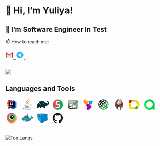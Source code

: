 # 👋 Hi, I’m Yuliya!
## 👀 I’m Software Engineer In Test 
📫 How to reach me: 
 <div> 
  <a href="mailto:9757975@gmail.com">
    <img src="images/chulietta_Gmail.svg" title="9757975@gmail.com" alt="9757975@gmail.com" width="25" height="25"/>&nbsp;
  </a>
 <a href="https://t.me/IChulietta">
     <img src="images/chulietta_Telegram.svg" title="Telegram" alt="Telegram" width="25" height="25"/>&nbsp;
   </a>
</div>

##
![](https://komarev.com/ghpvc/?username=chulietta)

## Languages and Tools

<div>
  <img src="images/chulietta_Intelij_IDEA.svg" title="Intelij IDEA" alt="Intelij IDEA" width="40" height="40"/>&nbsp;
  <img src="images/chulietta_Java.svg" title="Java" alt="Java" width="40" height="40"/>&nbsp;
  <img src="images/chulietta_Gradle.svg" title="Gradle" alt="Gradle" width="40" height="40"/>&nbsp;
  <img src="images/chulietta_junit5.svg" title="JUnit5" alt="JUnit5" width="40" height="40"/>&nbsp;
  <img src="images/chulietta_Selenium.svg" title="Selenium" alt="Selenium" width="40" height="40"/>&nbsp;
  <img src="images/chulietta_selenide-logo.svg" title="Selenide" alt="Selenide" width="40" height="40"/>&nbsp;
  <img src="images/chulietta_RESTAssured.svg" title="RESTAssured" alt="RESTAssured " width="40" height="40"/>&nbsp;
  <img src="images/chulietta_Jenkins.svg"  title="Jenkins" alt="Jenkins" width="40" height="40"/>&nbsp;
  <img src="images/chulietta_allureReport.svg" title="allureReport" alt="allureReport" width="40" height="40"/>&nbsp;
  <img src="images/chulietta_allureTestOPS.svg" title="allureTestOPS" alt="allureTestOPS" width="40" height="40"/>&nbsp;
  <img src="images/chulietta_Browserstack.svg" title="Browserstack" alt="Browserstack" width="40" height="40"/>&nbsp;
  <img src="images/chulietta_Docker.svg" title="Docker" alt="Docker" width="40" height="40"/>&nbsp;
  <img src="images/chulietta_selenoid.svg" title="Selenoid" alt="Selenoid" width="40" height="40"/>&nbsp;
  <img src="images/chulietta_Github.svg" title="Github"  alt="Github" width="40" height="40"/>&nbsp;
</div>

##

  [![Top Langs](https://github-readme-stats.vercel.app/api/top-langs/?username=chulietta&layout=compact)](https://github.com/anuraghazra/github-readme-stats)
